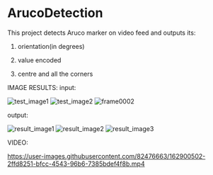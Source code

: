 # ArucoDetection
This project detects Aruco marker on video feed and outputs its:

1) orientation(in degrees)

2) value encoded

3) centre and all the corners

IMAGE RESULTS:
input:

![test_image1](https://user-images.githubusercontent.com/82476663/162899343-929a64e5-4743-43df-b9f8-281a5b9287a9.png)
![test_image2](https://user-images.githubusercontent.com/82476663/162899361-898bc3bc-3991-4a4e-9c9b-d0794813cad7.png)
![frame0002](https://user-images.githubusercontent.com/82476663/162899375-e441be76-7170-425c-8e62-6fb4c70ea2e1.jpg)

output:

![result_image1](https://user-images.githubusercontent.com/82476663/162899426-2c1a3901-0d7e-41b3-af48-f06a8c8f713b.png)
![result_image2](https://user-images.githubusercontent.com/82476663/162899434-36c27a10-6866-4f64-b9ce-43984af4b419.png)
![result_image3](https://user-images.githubusercontent.com/82476663/162899449-02d28775-9f14-41d1-8386-e72d11e695c5.png)

VIDEO:

https://user-images.githubusercontent.com/82476663/162900502-2ffd8251-bfcc-4543-96b6-7385bdef4f8b.mp4

